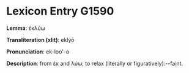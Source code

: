 # Lexicon Entry G1590

**Lemma**: ἐκλύω

**Transliteration (xlit)**: eklýō

**Pronunciation**: ek-loo'-o

**Description**:
from ἐκ and λύω; to relax (literally or figuratively):--faint.
